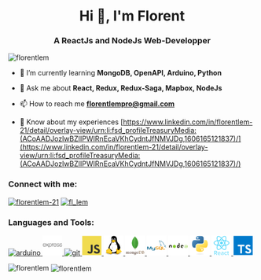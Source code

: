 <h1 align="center">Hi 👋, I'm Florent</h1>
<h3 align="center">A ReactJs and NodeJs Web-Developper</h3>

<p align="left"> <img src="https://komarev.com/ghpvc/?username=florentlem&label=Profile%20views&color=0e75b6&style=flat" alt="florentlem" /> </p>

- 🌱 I’m currently learning **MongoDB, OpenAPI, Arduino, Python**

- 💬 Ask me about **React, Redux, Redux-Saga, Mapbox, NodeJs**

- 📫 How to reach me **florentlempro@gmail.com**

- 📄 Know about my experiences [https://www.linkedin.com/in/florentlem-21/detail/overlay-view/urn:li:fsd_profileTreasuryMedia:(ACoAADJozlwBZIIPWIRnEcaVKhCydntJfNMVJDg,1606165121837)/](https://www.linkedin.com/in/florentlem-21/detail/overlay-view/urn:li:fsd_profileTreasuryMedia:(ACoAADJozlwBZIIPWIRnEcaVKhCydntJfNMVJDg,1606165121837)/)

<h3 align="left">Connect with me:</h3>
<p align="left">
<a href="https://linkedin.com/in/florentlem-21" target="blank"><img align="center" src="https://raw.githubusercontent.com/rahuldkjain/github-profile-readme-generator/neutral-icons/src/images/icons/Social/linked-in-alt.svg" alt="florentlem-21" height="30" width="40" /></a>
<a href="https://instagram.com/fl_lem" target="blank"><img align="center" src="https://raw.githubusercontent.com/rahuldkjain/github-profile-readme-generator/neutral-icons/src/images/icons/Social/instagram.svg" alt="fl_lem" height="30" width="40" /></a>
</p>

<h3 align="left">Languages and Tools:</h3>
<p align="left"> <a href="https://www.arduino.cc/" target="_blank"> <img src="https://cdn.worldvectorlogo.com/logos/arduino-1.svg" alt="arduino" width="40" height="40"/> </a> <a href="https://expressjs.com" target="_blank"> <img src="https://raw.githubusercontent.com/devicons/devicon/master/icons/express/express-original-wordmark.svg" alt="express" width="40" height="40"/> </a> <a href="https://git-scm.com/" target="_blank"> <img src="https://www.vectorlogo.zone/logos/git-scm/git-scm-icon.svg" alt="git" width="40" height="40"/> </a> <a href="https://developer.mozilla.org/en-US/docs/Web/JavaScript" target="_blank"> <img src="https://raw.githubusercontent.com/devicons/devicon/master/icons/javascript/javascript-original.svg" alt="javascript" width="40" height="40"/> </a> <a href="https://www.linux.org/" target="_blank"> <img src="https://raw.githubusercontent.com/devicons/devicon/master/icons/linux/linux-original.svg" alt="linux" width="40" height="40"/> </a> <a href="https://www.mongodb.com/" target="_blank"> <img src="https://raw.githubusercontent.com/devicons/devicon/master/icons/mongodb/mongodb-original-wordmark.svg" alt="mongodb" width="40" height="40"/> </a> <a href="https://www.mysql.com/" target="_blank"> <img src="https://raw.githubusercontent.com/devicons/devicon/master/icons/mysql/mysql-original-wordmark.svg" alt="mysql" width="40" height="40"/> </a> <a href="https://nodejs.org" target="_blank"> <img src="https://raw.githubusercontent.com/devicons/devicon/master/icons/nodejs/nodejs-original-wordmark.svg" alt="nodejs" width="40" height="40"/> </a> <a href="https://www.python.org" target="_blank"> <img src="https://raw.githubusercontent.com/devicons/devicon/master/icons/python/python-original.svg" alt="python" width="40" height="40"/> </a> <a href="https://reactjs.org/" target="_blank"> <img src="https://raw.githubusercontent.com/devicons/devicon/master/icons/react/react-original-wordmark.svg" alt="react" width="40" height="40"/> </a> <a href="https://www.typescriptlang.org/" target="_blank"> <img src="https://raw.githubusercontent.com/devicons/devicon/master/icons/typescript/typescript-original.svg" alt="typescript" width="40" height="40"/> </a> </p>

<p><img align="left" src="https://github-readme-stats.vercel.app/api/top-langs?username=florentlem&show_icons=true&locale=en&layout=compact" alt="florentlem" /></p>

<p>&nbsp;<img align="center" src="https://github-readme-stats.vercel.app/api?username=florentlem&show_icons=true&locale=en" alt="florentlem" /></p>
